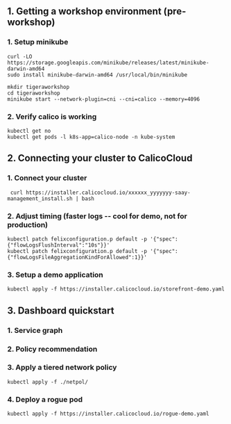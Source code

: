 ## 1. Getting a workshop environment (pre-workshop)
### 1. Setup minikube
```
curl -LO https://storage.googleapis.com/minikube/releases/latest/minikube-darwin-amd64
sudo install minikube-darwin-amd64 /usr/local/bin/minikube

mkdir tigeraworkshop
cd tigeraworkshop
minikube start --network-plugin=cni --cni=calico --memory=4096
```

### 2. Verify calico is working
```
kubectl get no
kubectl get pods -l k8s-app=calico-node -n kube-system
```
## 2. Connecting your cluster to CalicoCloud
### 1. Connect your cluster
```
 curl https://installer.calicocloud.io/xxxxxx_yyyyyyy-saay-management_install.sh | bash
```
### 2. Adjust timing (faster logs -- cool for demo, not for production)
```
kubectl patch felixconfiguration.p default -p '{"spec":{"flowLogsFlushInterval":"10s"}}'
kubectl patch felixconfiguration.p default -p '{"spec":{"flowLogsFileAggregationKindForAllowed":1}}'
```
### 3. Setup a demo application
```
kubectl apply -f https://installer.calicocloud.io/storefront-demo.yaml
```
## 3. Dashboard quickstart

### 1. Service graph

### 2. Policy recommendation 

### 3. Apply a tiered network policy
```
kubectl apply -f ./netpol/
```
### 4. Deploy a rogue pod
```
kubectl apply -f https://installer.calicocloud.io/rogue-demo.yaml
```

